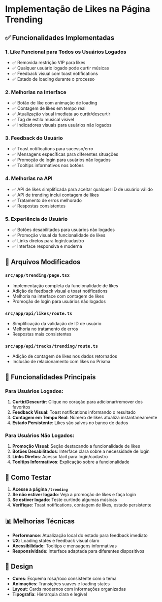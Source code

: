 # Implementação de Likes na Página Trending

## ✅ Funcionalidades Implementadas

### 1. **Like Funcional para Todos os Usuários Logados**
- ✅ Removida restrição VIP para likes
- ✅ Qualquer usuário logado pode curtir músicas
- ✅ Feedback visual com toast notifications
- ✅ Estado de loading durante o processo

### 2. **Melhorias na Interface**
- ✅ Botão de like com animação de loading
- ✅ Contagem de likes em tempo real
- ✅ Atualização visual imediata ao curtir/descurtir
- ✅ Tag de estilo musical visível
- ✅ Indicadores visuais para usuários não logados

### 3. **Feedback do Usuário**
- ✅ Toast notifications para sucesso/erro
- ✅ Mensagens específicas para diferentes situações
- ✅ Promoção de login para usuários não logados
- ✅ Tooltips informativos nos botões

### 4. **Melhorias na API**
- ✅ API de likes simplificada para aceitar qualquer ID de usuário válido
- ✅ API de trending inclui contagem de likes
- ✅ Tratamento de erros melhorado
- ✅ Respostas consistentes

### 5. **Experiência do Usuário**
- ✅ Botões desabilitados para usuários não logados
- ✅ Promoção visual da funcionalidade de likes
- ✅ Links diretos para login/cadastro
- ✅ Interface responsiva e moderna

## 🔧 Arquivos Modificados

### `src/app/trending/page.tsx`
- Implementação completa da funcionalidade de likes
- Adição de feedback visual e toast notifications
- Melhoria na interface com contagem de likes
- Promoção de login para usuários não logados

### `src/app/api/likes/route.ts`
- Simplificação da validação de ID de usuário
- Melhoria no tratamento de erros
- Respostas mais consistentes

### `src/app/api/tracks/trending/route.ts`
- Adição de contagem de likes nos dados retornados
- Inclusão de relacionamento com likes no Prisma

## 🎯 Funcionalidades Principais

### Para Usuários Logados:
1. **Curtir/Descurtir**: Clique no coração para adicionar/remover dos favoritos
2. **Feedback Visual**: Toast notifications informando o resultado
3. **Contagem em Tempo Real**: Número de likes atualiza instantaneamente
4. **Estado Persistente**: Likes são salvos no banco de dados

### Para Usuários Não Logados:
1. **Promoção Visual**: Seção destacando a funcionalidade de likes
2. **Botões Desabilitados**: Interface clara sobre a necessidade de login
3. **Links Diretos**: Acesso fácil para login/cadastro
4. **Tooltips Informativos**: Explicação sobre a funcionalidade

## 🚀 Como Testar

1. **Acesse a página `/trending`**
2. **Se não estiver logado**: Veja a promoção de likes e faça login
3. **Se estiver logado**: Teste curtindo algumas músicas
4. **Verifique**: Toast notifications, contagem de likes, estado persistente

## 📊 Melhorias Técnicas

- **Performance**: Atualização local do estado para feedback imediato
- **UX**: Loading states e feedback visual claro
- **Acessibilidade**: Tooltips e mensagens informativas
- **Responsividade**: Interface adaptada para diferentes dispositivos

## 🎨 Design

- **Cores**: Esquema rosa/roxo consistente com o tema
- **Animações**: Transições suaves e loading states
- **Layout**: Cards modernos com informações organizadas
- **Tipografia**: Hierarquia clara e legível 